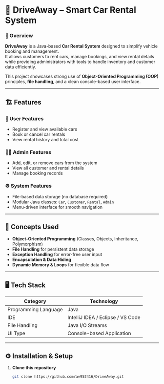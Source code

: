 # 🚗 DriveAway – Smart Car Rental System


### 🧩 Overview  
**DriveAway** is a Java-based **Car Rental System** designed to simplify vehicle booking and management.  
It allows customers to rent cars, manage bookings, and view rental details while providing administrators with tools to handle inventory and customer data efficiently.  


This project showcases strong use of **Object-Oriented Programming (OOP)** principles, **file handling**, and a clean console-based user interface.


---


## 🏗️ Features


### 👥 User Features
- Register and view available cars  
- Book or cancel car rentals  
- View rental history and total cost  


### 🧑‍💼 Admin Features
- Add, edit, or remove cars from the system  
- View all customer and rental details  
- Manage booking records  


### ⚙️ System Features
- File-based data storage (no database required)  
- Modular Java classes: `Car`, `Customer`, `Rental`, `Admin`  
- Menu-driven interface for smooth navigation  


---


## 🧠 Concepts Used
- **Object-Oriented Programming** (Classes, Objects, Inheritance, Polymorphism)  
- **File Handling** for persistent data storage  
- **Exception Handling** for error-free user input  
- **Encapsulation & Data Hiding**  
- **Dynamic Memory & Loops** for flexible data flow  


---


## 🖥️ Tech Stack


| Category | Technology |
|-----------|-------------|
| Programming Language | Java |
| IDE | IntelliJ IDEA / Eclipse / VS Code |
| File Handling | Java I/O Streams |
| UI Type | Console-based Application |


---


## ⚙️ Installation & Setup


1. **Clone this repository**
   ```bash
   git clone https://github.com/av952416/DriveAway.git


   

